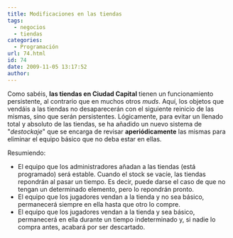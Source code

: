 ```yaml
---
title: Modificaciones en las tiendas
tags:
  - negocios
  - tiendas
categories:
  - Programación
url: 74.html
id: 74
date: 2009-11-05 13:17:52
author:
---
```


Como sabéis, **las tiendas en Ciudad Capital** tienen un funcionamiento persistente, al contrario que en muchos otros _muds_. Aquí, los objetos que vendáis a las tiendas no desaparecerán con el siguiente reinicio de las mismas, sino que serán persistentes. Lógicamente, para evitar un llenado total y absoluto de las tiendas, se ha añadido un nuevo sistema de "_destockaje_" que se encarga de revisar **aperiódicamente** las mismas para eliminar el equipo básico que no deba estar en ellas.

Resumiendo:

*   El equipo que los administradores añadan a las tiendas (está programado) será estable. Cuando el stock se vacíe, las tiendas repondrán al pasar un tiempo. Es decir, puede darse el caso de que no tengan un determinado elemento, pero lo repondrán pronto.
*   El equipo que los jugadores vendan a la tienda y no sea básico, permanecerá siempre en ella hasta que otro lo compre.
*   El equipo que los jugadores vendan a la tienda y sea básico, permanecerá en ella durante un tiempo indeterminado y, si nadie lo compra antes, acabará por ser descartado.